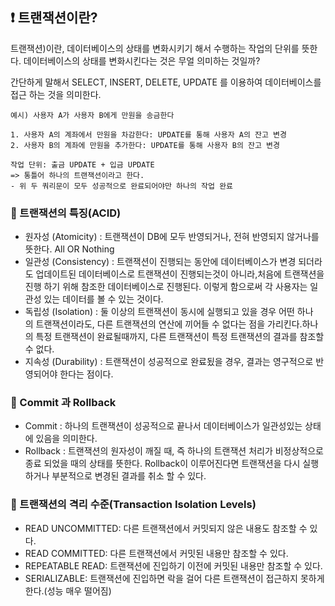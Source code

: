 ## ❗ 트랜잭션이란?
트랜잭션)이란, 데이터베이스의 상태를 변화시키기 해서 수행하는 작업의 단위를 뜻한다.
데이터베이스의 상태를 변화시킨다는 것은 무얼 의미하는 것일까?

간단하게 말해서 SELECT, INSERT, DELETE, UPDATE 를 이용하여 데이터베이스를 접근 하는 것을 의미한다.
```
예시) 사용자 A가 사용자 B에게 만원을 송금한다

1. 사용자 A의 계좌에서 만원을 차감한다: UPDATE를 통해 사용자 A의 잔고 변경
2. 사용자 B의 계좌에 만원을 추가한다: UPDATE를 통해 사용자 B의 잔고 변경

작업 단위: 출금 UPDATE + 입금 UPDATE
=> 통틀어 하나의 트랜잭션이라고 한다.
- 위 두 쿼리문이 모두 성공적으로 완료되어야만 하나의 작업 완료
```

### 🔹 트랜잭션의 특징(ACID)
- 원자성 (Atomicity) : 트랜잭션이 DB에 모두 반영되거나, 전혀 반영되지 않거나를 뜻한다. All OR Nothing
- 일관성 (Consistency) : 트랜잭션이 진행되는 동안에 데이터베이스가 변경 되더라도 업데이트된 데이터베이스로 트랜잭션이 진행되는것이 아니라,처음에 트랜잭션을 진행 하기 위해 참조한 데이터베이스로 진행된다. 이렇게 함으로써 각 사용자는 일관성 있는 데이터를 볼 수 있는 것이다.
- 독립성 (Isolation) : 둘 이상의 트랜잭션이 동시에 실행되고 있을 경우 어떤 하나의 트랜잭션이라도, 다른 트랜잭션의 연산에 끼어들 수 없다는 점을 가리킨다.하나의 특정 트랜잭션이 완료될때까지, 다른 트랜잭션이 특정 트랜잭션의 결과를 참조할 수 없다.
- 지속성 (Durability) : 트랜잭션이 성공적으로 완료됬을 경우, 결과는 영구적으로 반영되어야 한다는 점이다.

### 🔹 Commit 과 Rollback
- Commit : 하나의 트랜잭션이 성공적으로 끝나서 데이터베이스가 일관성있는 상태에 있음을 의미한다.
- Rollback : 트랜잭션의 원자성이 깨질 때, 즉 하나의 트랜잭션 처리가 비정상적으로 종료 되었을 때의 상태를 뜻한다. Rollback이 이루어진다면 트랜잭션을 다시 실행하거나 부분적으로 변경된 결과를 취소 할 수 있다.

### 🔹 트랜잭션의 격리 수준(Transaction Isolation Levels)
- READ UNCOMMITTED: 다른 트랜잭션에서 커밋되지 않은 내용도 참조할 수 있다.
- READ COMMITTED: 다른 트랜잭션에서 커밋된 내용만 참조할 수 있다.
- REPEATABLE READ: 트랜잭션에 진입하기 이전에 커밋된 내용만 참조할 수 있다.
- SERIALIZABLE: 트랜잭션에 진입하면 락을 걸어 다른 트랜잭션이 접근하지 못하게 한다.(성능 매우 떨어짐)
